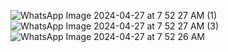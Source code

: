 ![WhatsApp Image 2024-04-27 at 7 52 27 AM (1)](https://github.com/pra6hj0t/Notification-Practice/assets/157087592/7e466f4d-2101-45d8-90aa-45250add6c64)
![WhatsApp Image 2024-04-27 at 7 52 27 AM (3)](https://github.com/pra6hj0t/Notification-Practice/assets/157087592/1f0d1eec-c932-4a2e-9436-14323a0bda1a)
![WhatsApp Image 2024-04-27 at 7 52 26 AM](https://github.com/pra6hj0t/Notification-Practice/assets/157087592/aca693f7-aaec-4992-863b-900abe59113f)
